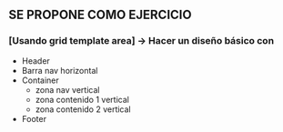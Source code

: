 ## SE PROPONE COMO EJERCICIO
### [Usando grid template area] -> Hacer un diseño básico con
- Header
- Barra nav horizontal
- Container
    - zona nav vertical
    - zona contenido 1 vertical 
    - zona contenido 2 vertical
- Footer
